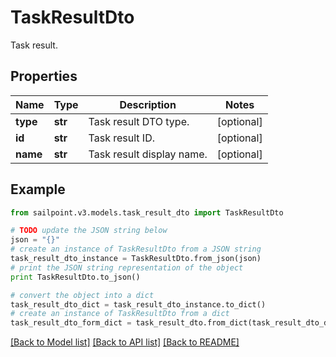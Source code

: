 # TaskResultDto

Task result.

## Properties

Name | Type | Description | Notes
------------ | ------------- | ------------- | -------------
**type** | **str** | Task result DTO type. | [optional] 
**id** | **str** | Task result ID. | [optional] 
**name** | **str** | Task result display name. | [optional] 

## Example

```python
from sailpoint.v3.models.task_result_dto import TaskResultDto

# TODO update the JSON string below
json = "{}"
# create an instance of TaskResultDto from a JSON string
task_result_dto_instance = TaskResultDto.from_json(json)
# print the JSON string representation of the object
print TaskResultDto.to_json()

# convert the object into a dict
task_result_dto_dict = task_result_dto_instance.to_dict()
# create an instance of TaskResultDto from a dict
task_result_dto_form_dict = task_result_dto.from_dict(task_result_dto_dict)
```
[[Back to Model list]](../README.md#documentation-for-models) [[Back to API list]](../README.md#documentation-for-api-endpoints) [[Back to README]](../README.md)


